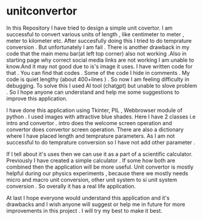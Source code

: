 # unitconvertor
In this Repository I have tried to design a simple unit covertor. I am successful to convert various units of length , like centimeter to meter , meter to kilometer etc. After succesfully doing this I tried to do temprature conversion . But unfortunately I am fail . There is another drawback in my code that the main menu bar(at left top corner)  also not working .Also in starting page why correct social media links are not working I am unable to know.And it may not good due to is's image it uses. I have written code for that . You can find that codes . Some of the code I hide in comments . My code is quiet lengthy (about 400+lines ) . So now I am feeling difficulty in debugging. To solve this I used AI tool (chatgpt) but unable to slove problem . So I hope anyone can understand and help me some suggestions to improve this application.

I have done this application using Tkinter, PIL , Webbrowser module of python . I used images with attractive blue shades. Here I have 2 classes i.e intro and convertor . intro does the welcome screen operation and convertor does convertor screen operation. There are also a dictionary where I have placed length and temprature parameters. As I am not successful to do temprature conversion so I have not add other parameter .

If I tell about it's uses then we can use it as a part of a scientific calculator. Previously I have created a simple calculator . If some how both are combined then the application will be more useful. Unit convertor is mostly helpful during our physics experiments , because there we mostly needs micro and macro unit conversion, other unit system to si unit system conversion . So overally it has a real life application.

At last I hope everyone would understand this application and it's drawbacks and I wish anyone will  suggest or help me in future for more improvements in this project . I will try my best to make it best.
